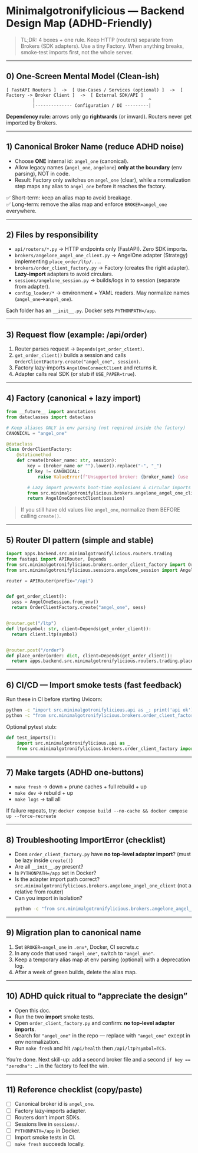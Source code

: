 
# Minimalgotronifylicious — Backend Design Map (ADHD-Friendly)

> TL;DR: 4 boxes + one rule. Keep HTTP (routers) separate from Brokers (SDK adapters). Use a tiny Factory.
> When anything breaks, smoke‑test imports first, not the whole server.

---

## 0) One‑Screen Mental Model (Clean-ish)
```
[ FastAPI Routers ]  ->  [ Use-Cases / Services (optional) ]  ->  [ Factory -> Broker Client ]  ->  [ External SDK/API ]
          |                                           ^
          |-------------- Configuration / DI ---------|
```

**Dependency rule:** arrows only go **rightwards** (or inward). Routers never get imported by Brokers.

---

## 1) Canonical Broker Name (reduce ADHD noise)
- Choose **ONE** internal id: `angel_one` (canonical).
- Allow legacy names (`angel_one`, `angelone`) **only at the boundary** (env parsing), NOT in code.
- Result: Factory only switches on `angel_one` (clear), while a normalization step maps any alias to `angel_one` before it reaches the factory.

✅ Short-term: keep an alias map to avoid breakage.  
✅ Long-term: remove the alias map and enforce `BROKER=angel_one` everywhere.

---

## 2) Files by responsibility
- `api/routers/*.py` → HTTP endpoints only (FastAPI). Zero SDK imports.
- `brokers/angelone_angel_one_client.py` → AngelOne adapter (Strategy) implementing `place_order/ltp/...`.
- `brokers/order_client_factory.py` → Factory (creates the right adapter). **Lazy-import** adapters to avoid circulars.
- `sessions/angelone_session.py` → builds/logs in to session (separate from adapter).
- `config_loader/*` → environment + YAML readers. May normalize names (`angel_one`→`angel_one`).

Each folder has an `__init__.py`. Docker sets `PYTHONPATH=/app`.

---

## 3) Request flow (example: /api/order)
1. Router parses request → `Depends(get_order_client)`.
2. `get_order_client()` builds a session and calls `OrderClientFactory.create("angel_one", session)`.
3. Factory lazy-imports `AngelOneConnectClient` and returns it.
4. Adapter calls real SDK (or stub if `USE_PAPER=true`).

---

## 4) Factory (canonical + lazy import)
```python
from __future__ import annotations
from dataclasses import dataclass

# Keep aliases ONLY in env parsing (not required inside the factory)
CANONICAL = "angel_one"

@dataclass
class OrderClientFactory:
    @staticmethod
    def create(broker_name: str, session):
        key = (broker_name or "").lower().replace("-", "_")
        if key != CANONICAL:
            raise ValueError(f"Unsupported broker: {broker_name} (use 'angel_one')")

        # Lazy import prevents boot-time explosions & circular imports
        from src.minimalgotronifylicious.brokers.angelone_angel_one_client import AngelOneConnectClient
        return AngelOneConnectClient(session)
```
> If you still have old values like `angel_one`, normalize them BEFORE calling `create()`.

---

## 5) Router DI pattern (simple and stable)

```python
import apps.backend.src.minimalgotronifylicious.routers.trading
from fastapi import APIRouter, Depends
from src.minimalgotronifylicious.brokers.order_client_factory import OrderClientFactory
from src.minimalgotronifylicious.sessions.angelone_session import AngelOneSession

router = APIRouter(prefix="/api")


def get_order_client():
  sess = AngelOneSession.from_env()
  return OrderClientFactory.create("angel_one", sess)


@router.get("/ltp")
def ltp(symbol: str, client=Depends(get_order_client)):
  return client.ltp(symbol)


@router.post("/order")
def place_order(order: dict, client=Depends(get_order_client)):
  return apps.backend.src.minimalgotronifylicious.routers.trading.place_order(order)
```

---

## 6) CI/CD — Import smoke tests (fast feedback)
Run these in CI before starting Uvicorn:
```bash
python -c "import src.minimalgotronifylicious.api as _; print('api ok')"
python -c "from src.minimalgotronifylicious.brokers.order_client_factory import OrderClientFactory; print('factory ok')"
```

Optional pytest stub:
```python
def test_imports():
    import src.minimalgotronifylicious.api as _
    from src.minimalgotronifylicious.brokers.order_client_factory import OrderClientFactory
```

---

## 7) Make targets (ADHD one‑buttons)
- `make fresh` → down + prune caches + full rebuild + up
- `make dev` → rebuild + up
- `make logs` → tail all

If failure repeats, try: `docker compose build --no-cache && docker compose up --force-recreate`

---

## 8) Troubleshooting ImportError (checklist)
- Does `order_client_factory.py` have **no top-level adapter import**? (must be lazy inside `create()`)
- Are all `__init__.py` present?
- Is `PYTHONPATH=/app` set in Docker?
- Is the adapter import path correct?
  `src.minimalgotronifylicious.brokers.angelone_angel_one_client` (not a relative from router)
- Can you import in isolation?
  ```bash
  python -c "from src.minimalgotronifylicious.brokers.angelone_angel_one_client import AngelOneConnectClient; print('ok')"
  ```

---

## 9) Migration plan to canonical name
1. Set `BROKER=angel_one` in `.env*`, Docker, CI secrets.c
2. In any code that used `"angel_one"`, switch to `"angel_one"`.
3. Keep a temporary alias map at env parsing (optional) with a deprecation log.
4. After a week of green builds, delete the alias map.

---

## 10) ADHD quick ritual to “appreciate the design”
- Open this doc.
- Run the two **import** smoke tests.
- Open `order_client_factory.py` and confirm: **no top‑level adapter imports**.
- Search for `"angel_one"` in the repo — replace with `"angel_one"` except in env normalization.
- Run `make fresh` and hit `/api/health` then `/api/ltp?symbol=TCS`.

You’re done. Next skill-up: add a second broker file and a second `if key == "zerodha": …` in the factory to feel the win.

---

## 11) Reference checklist (copy/paste)
- [ ] Canonical broker id is `angel_one`.
- [ ] Factory lazy‑imports adapter.
- [ ] Routers don’t import SDKs.
- [ ] Sessions live in `sessions/`.
- [ ] `PYTHONPATH=/app` in Docker.
- [ ] Import smoke tests in CI.
- [ ] `make fresh` succeeds locally.
